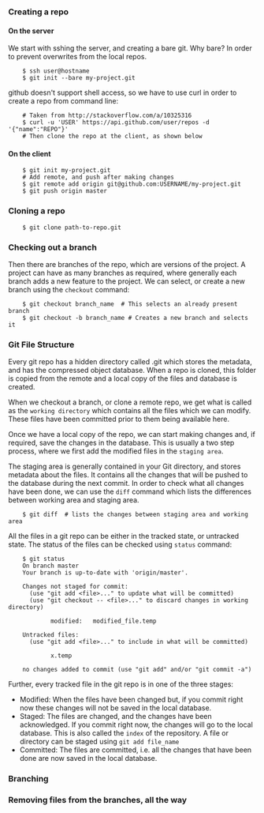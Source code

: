 ### Creating a repo

#### On the server ####
We start with sshing the server, and creating a bare git. Why bare? In order to
prevent overwrites from the local repos.

		$ ssh user@hostname
		$ git init --bare my-project.git 

github doesn't support shell access, so we have to use curl in order to create a
repo from command line:

	    # Taken from http://stackoverflow.com/a/10325316
	    $ curl -u 'USER' https://api.github.com/user/repos -d '{"name":"REPO"}'
		# Then clone the repo at the client, as shown below
		
#### On the client ####

	    $ git init my-project.git
		# Add remote, and push after making changes
		$ git remote add origin git@github.com:USERNAME/my-project.git
		$ git push origin master

### Cloning a repo ####
 
	    $ git clone path-to-repo.git

### Checking out a branch ###
Then there are branches of the repo, which are versions of the project. A 
project can have as many branches as required, where generally each branch adds
a new feature to the project. We can select, or create a new branch using the 
`checkout` command:

        $ git checkout branch_name  # This selects an already present branch
        $ git checkout -b branch_name # Creates a new branch and selects it

### Git File Structure ###
Every git repo has a hidden directory called .git which stores the metadata, 
and has the compressed object database. When a repo is cloned, this folder is 
copied from the remote and a local copy of the files and database is created.

When we checkout a branch, or clone a remote repo, we get what is called as
the `working directory` which contains all the files which we can modify. These 
files have been committed prior to them being available here.

Once we have a local copy of the repo, we can start making changes and, 
if required, save the changes in the database. This is usually a two step 
process, where we first add the modified files in the `staging area`.

The staging area is generally contained in your Git directory, and stores 
metadata about the files. It contains all the changes that will be pushed to 
the database during the next commit. In order to check what all changes have 
been done, we can use the `diff` command which lists the differences between 
working area and staging area.

        $ git diff  # lists the changes between staging area and working area

All the files in a git repo can be either in the tracked state, or untracked 
state. The status of the files can be checked using `status` command:

        $ git status
        On branch master
        Your branch is up-to-date with 'origin/master'.

        Changes not staged for commit:
          (use "git add <file>..." to update what will be committed)
          (use "git checkout -- <file>..." to discard changes in working directory)

                modified:   modified_file.temp

        Untracked files:
          (use "git add <file>..." to include in what will be committed)

                x.temp

        no changes added to commit (use "git add" and/or "git commit -a")

Further, every tracked file in the git repo is in one of the three stages:
* Modified: When the files have been changed but, if you commit right now these 
    changes will not be saved in the local database. 
* Staged: The files are changed, and the changes have been acknowledged. If you 
    commit right now, the changes will go to the local database. This is also 
    called the `index` of the repository. A file or directory can be staged 
    using `git add file_name`
* Committed: The files are committed, i.e. all the changes that have been done 
    are now saved in the local database.


### Branching ###

### Removing files from the branches, all the way ###



